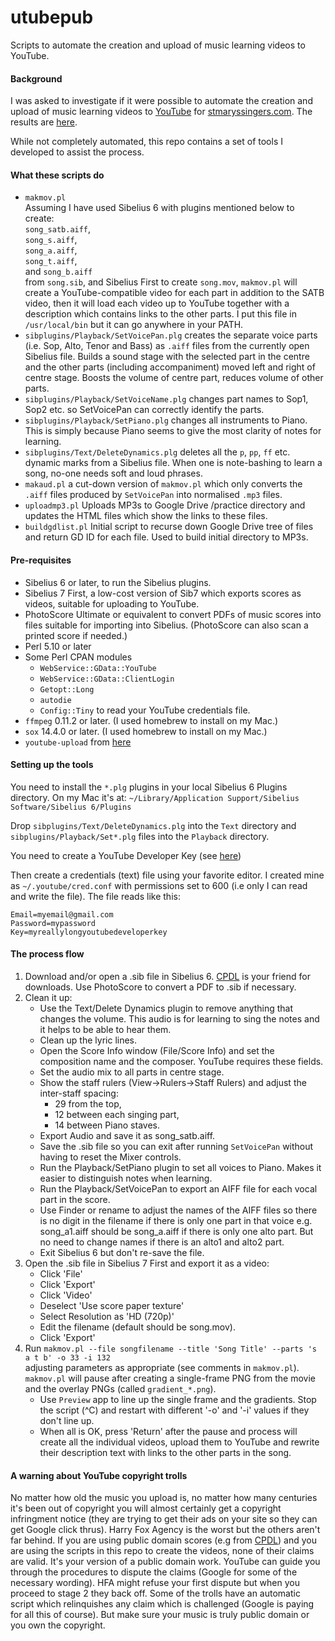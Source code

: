 # utubepub


Scripts to automate the creation and upload of music learning videos to YouTube.

#### Background

I was asked to investigate if it were possible to automate the creation and upload of music learning videos to [YouTube](youtube.com) for [stmaryssingers.com](stmaryssingers.com). The results are [here](http://www.youtube.com/user/StMSSyd).

While not completely automated, this repo contains a set of tools I developed to assist the process.

#### What these scripts do

* `makmov.pl`  
	Assuming I have used Sibelius 6 with plugins mentioned below to create:  
	`song_satb.aiff`,  
	`song_s.aiff`,  
	`song_a.aiff`,  
	`song_t.aiff`,  
	and `song_b.aiff`  
from `song.sib`, 
and Sibelius First to create `song.mov`,
`makmov.pl` will create a YouTube-compatible video for each part in addition to the
SATB video, then it will load each video up to YouTube together with a description
which contains links to the other parts. I put this file in `/usr/local/bin` but it can go anywhere in your PATH.
* `sibplugins/Playback/SetVoicePan.plg` creates the separate voice parts (i.e. Sop, Alto, Tenor and Bass) as `.aiff` files from the currently open Sibelius file. Builds a sound stage with the selected part in the centre and the other parts (including accompaniment) moved left and right of centre stage. Boosts the volume of centre part, reduces volume of other parts.
* `sibplugins/Playback/SetVoiceName.plg` changes part names to Sop1, Sop2 etc. so SetVoicePan can correctly identify the parts.
* `sibplugins/Playback/SetPiano.plg` changes all instruments to Piano. This is simply because Piano seems to give the most clarity of notes for learning.
* `sibplugins/Text/DeleteDynamics.plg` deletes all the `p`, `pp`, `ff` etc. dynamic marks from a Sibelius file. When one is note-bashing to learn a song, no-one needs soft and loud phrases.
* `makaud.pl` a cut-down version of `makmov.pl` which only converts the `.aiff` files produced by `SetVoicePan` into normalised `.mp3` files.
* `uploadmp3.pl` Uploads MP3s to Google Drive /practice directory and updates the HTML files which show the links to these files.
* `buildgdlist.pl` Initial script to recurse down Google Drive tree of files and return GD ID for each file. Used to build initial directory to MP3s.
 
#### Pre-requisites
* Sibelius 6 or later, to run the Sibelius plugins.
* Sibelius 7 First, a low-cost version of Sib7 which exports scores as videos, suitable for uploading to YouTube.
* PhotoScore Ultimate or equivalent to convert PDFs of music scores into files suitable for importing into Sibelius. (PhotoScore can also scan a printed score if needed.)
* Perl 5.10 or later
* Some Perl CPAN modules
	* `WebService::GData::YouTube`
	* `WebService::GData::ClientLogin`
	* `Getopt::Long`
	* `autodie`
	* `Config::Tiny` to read your YouTube credentials file.
* `ffmpeg` 0.11.2 or later. (I used homebrew to install on my Mac.)
* `sox` 14.4.0 or later. (I used homebrew to install on my Mac.)
* `youtube-upload` from [here](http://code.google.com/p/youtube-upload)

#### Setting up the tools
You need to install the `*.plg` plugins in your local Sibelius 6 Plugins directory. On my Mac it's at:
`~/Library/Application Support/Sibelius Software/Sibelius 6/Plugins`

Drop `sibplugins/Text/DeleteDynamics.plg` into the `Text` directory and `sibplugins/Playback/Set*.plg` files into the `Playback` directory.

You need to create a YouTube Developer Key (see [here](https://developers.google.com/youtube/2.0/developers_guide_protocol_uploading_videos))

Then create a credentials (text) file using your favorite editor. I created mine as `~/.youtube/cred.conf` with permissions set to 600 (i.e only I can read and write the file). The file reads like this:

	Email=myemail@gmail.com
	Password=mypassword
	Key=myreallylongyoutubedeveloperkey
	
#### The process flow
1. Download and/or open a .sib file in Sibelius 6. [CPDL](cpdl.org) is your friend for downloads. Use PhotoScore to convert a PDF to .sib if necessary.
2. Clean it up:
	* Use the Text/Delete Dynamics plugin to remove anything that changes the volume. This audio is for learning to sing the notes and it helps to be able to hear them.
	* Clean up the lyric lines.
	* Open the Score Info window (File/Score Info) and set the composition name and the composer. YouTube requires these fields.
	* Set the audio mix to all parts in centre stage.
	* Show the staff rulers (View-&gt;Rulers-&gt;Staff Rulers) and adjust the inter-staff spacing:
		* 29 from the top,
		* 12 between each singing part,
		* 14 between Piano staves.
	* Export Audio and save it as song_satb.aiff.
	* Save the .sib file so you can exit after running `SetVoicePan` without having to reset the Mixer controls.
	* Run the Playback/SetPiano plugin to set all voices to Piano. Makes it easier to distinguish notes when learning.
	* Run the Playback/SetVoicePan to export an AIFF file for each vocal part in the score.
	* Use Finder or rename to adjust the names of the AIFF files so there is no digit in the filename if there is only one part in that voice e.g. song_a1.aiff should be song_a.aiff if there is only one alto part. But no need to change names if there is an alto1 and alto2 part.
	* Exit Sibelius 6 but don't re-save the file.
3. Open the .sib file in Sibelius 7 First and export it as a video:
	* Click 'File'
	* Click 'Export'
	* Click 'Video'
	* Deselect 'Use score paper texture'
	* Select Resolution as 'HD (720p)'
	* Edit the filename (default should be song.mov).
	* Click 'Export'
4. Run `makmov.pl --file songfilename --title 'Song Title' --parts 's a t b' -o 33 -i 132`  
adjusting parameters as appropriate (see comments in `makmov.pl`). `makmov.pl` will pause after creating a single-frame PNG from the movie and the overlay PNGs (called `gradient_*.png`).
	* Use `Preview` app to line up the single frame and the gradients. Stop the script (^C) and restart with different '-o' and '-i' values if they don't line up.
	* When all is OK, press 'Return' after the pause and process will create all the individual videos, upload them to YouTube and rewrite their description text with links to the other parts in the song.

#### A warning about YouTube copyright trolls
No matter how old the music you upload is, no matter how many centuries it's been out of copyright you will almost certainly get a copyright infringment notice (they are trying to get their ads on your site so they can get Google click thrus). Harry Fox Agency is the worst but the others aren't far behind. If you are using public domain scores (e.g from [CPDL](cpdl.org)) and you are using the scripts in this repo to create the videos, none of their claims are valid. It's your version of a public domain work. YouTube can guide you through the procedures to dispute the claims (Google for some of the necessary wording). HFA might refuse your first dispute but when you proceed to stage 2 they back off. Some of the trolls have an automatic script which relinquishes any claim which is challenged (Google is paying for all this of course). But make sure your music is truly public domain or you own the copyright.






